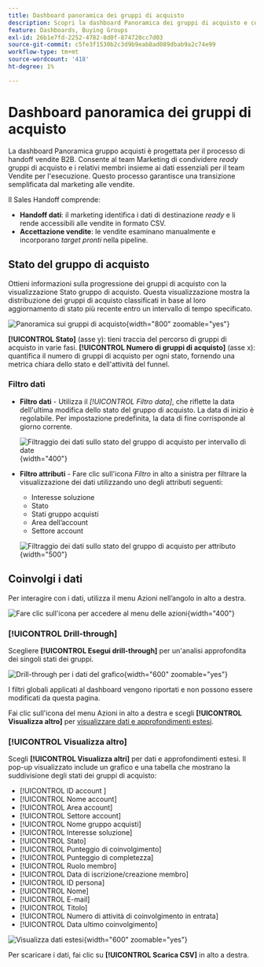 ```yaml
---
title: Dashboard panoramica dei gruppi di acquisto
description: Scopri la dashboard Panoramica dei gruppi di acquisto e come consente il Sales Handoff dal team Marketing.
feature: Dashboards, Buying Groups
exl-id: 26b1e7fd-2252-4782-8d0f-874720cc7d03
source-git-commit: c5fe3f1530b2c3d9b9eab8ad089dbab9a2c74e99
workflow-type: tm+mt
source-wordcount: '418'
ht-degree: 1%

---
```


# Dashboard panoramica dei gruppi di acquisto

La dashboard Panoramica gruppo acquisti è progettata per il processo di handoff vendite B2B. Consente al team Marketing di condividere _ready_ gruppi di acquisto e i relativi membri insieme ai dati essenziali per il team Vendite per l&#39;esecuzione. Questo processo garantisce una transizione semplificata dal marketing alle vendite.

Il Sales Handoff comprende:

* **Handoff dati**: il marketing identifica i dati di destinazione _ready_ e li rende accessibili alle vendite in formato CSV. 
* **Accettazione vendite**: le vendite esaminano manualmente e incorporano _target pronti_ nella pipeline.

## Stato del gruppo di acquisto

Ottieni informazioni sulla progressione dei gruppi di acquisto con la visualizzazione Stato gruppo di acquisto. Questa visualizzazione mostra la distribuzione dei gruppi di acquisto classificati in base al loro aggiornamento di stato più recente entro un intervallo di tempo specificato.

![Panoramica sui gruppi di acquisto](./assets/buying-groups-overview.png){width="800" zoomable="yes"}

**[!UICONTROL Stato]** (asse y): tieni traccia del percorso di gruppi di acquisto in varie fasi.
**[!UICONTROL Numero di gruppi di acquisto]** (asse x): quantifica il numero di gruppi di acquisto per ogni stato, fornendo una metrica chiara dello stato e dell&#39;attività del funnel.
<!-- To generate a shareable PDF of your current view, click **[!UICONTROL Export]** at the top-right corner of the page. -->

### Filtro dati

* **Filtro dati** - Utilizza il _[!UICONTROL Filtro data]_, che riflette la data dell&#39;ultima modifica dello stato del gruppo di acquisto. La data di inizio è regolabile. Per impostazione predefinita, la data di fine corrisponde al giorno corrente.

  ![Filtraggio dei dati sullo stato del gruppo di acquisto per intervallo di date](./assets//buying-group-status-filter-date.png){width="400"}

* **Filtro attributi** - Fare clic sull&#39;icona _Filtro_ in alto a sinistra per filtrare la visualizzazione dei dati utilizzando uno degli attributi seguenti:

   * Interesse soluzione
   * Stato
   * Stati gruppo acquisti
   * Area dell’account
   * Settore account
  <!-- * Account's Industry -->

  ![Filtraggio dei dati sullo stato del gruppo di acquisto per attributo](./assets/buying-group-status-drill-through-filters.png){width="500"}

## Coinvolgi i dati

Per interagire con i dati, utilizza il menu Azioni nell’angolo in alto a destra.

![Fare clic sull&#39;icona per accedere al menu delle azioni](./assets/buying-group-more-menu.png){width="400"}

### [!UICONTROL Drill-through]

Scegliere **[!UICONTROL Esegui drill-through]** per un&#39;analisi approfondita dei singoli stati dei gruppi.

![Drill-through per i dati del grafico](./assets/buying-group-status-drill-through-view.png){width="600" zoomable="yes"}

I filtri globali applicati al dashboard vengono riportati e non possono essere modificati da questa pagina.

Fai clic sull&#39;icona del menu Azioni in alto a destra e scegli **[!UICONTROL Visualizza altro]** per [visualizzare dati e approfondimenti estesi](#view-more).

### [!UICONTROL Visualizza altro]

Scegli **[!UICONTROL Visualizza altri]** per dati e approfondimenti estesi. Il pop-up visualizzato include un grafico e una tabella che mostrano la suddivisione degli stati dei gruppi di acquisto:

* [!UICONTROL ID account ]
* [!UICONTROL Nome account]
* [!UICONTROL Area account]
* [!UICONTROL Settore account]
* [!UICONTROL Nome gruppo acquisti]
* [!UICONTROL Interesse soluzione]
* [!UICONTROL Stato]
* [!UICONTROL Punteggio di coinvolgimento]
* [!UICONTROL Punteggio di completezza]
* [!UICONTROL Ruolo membro]
* [!UICONTROL Data di iscrizione/creazione membro]
* [!UICONTROL ID persona]
* [!UICONTROL Nome]
* [!UICONTROL E-mail]
* [!UICONTROL Titolo]
* [!UICONTROL Numero di attività di coinvolgimento in entrata]
* [!UICONTROL Data ultimo coinvolgimento]

![Visualizza dati estesi](./assets/buying-group-status-view-more.png){width="600" zoomable="yes"}

Per scaricare i dati, fai clic su **[!UICONTROL Scarica CSV]** in alto a destra.
